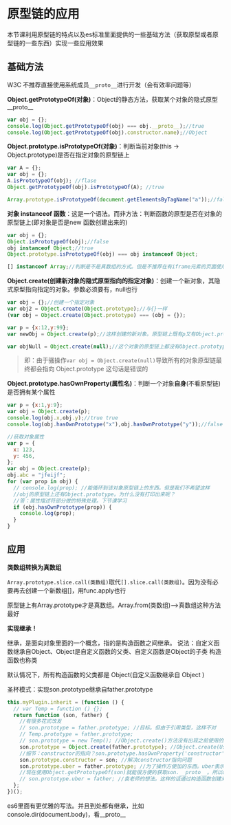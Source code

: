 # 原型链的应用

本节课利用原型链的特点以及es标准里面提供的一些基础方法（获取原型或者原型链的一些东西）实现一些应用效果

## 基础方法

W3C 不推荐直接使用系统成员`__proto__`进行开发（会有效率问题等）

**Object.getPrototypeOf(对象)**：Object的静态方法，获取某个对象的隐式原型__proto__

```js
var obj = {};
console.log(Object.getPrototypeOf(obj) === obj.__proto__);//true
console.log(Object.getPrototypeOf(obj).constructor.name);//Object
```

**Object.prototype.isPrototypeOf(对象)**：判断当前对象(this -> Object.prototype)是否在指定对象的原型链上

```js
var A = {};
var obj = {};
A.isPrototypeOf(obj); //flase
Object.getPrototypeOf(obj).isPrototypeOf(A); //true

Array.prototype.isPrototypeOf(document.getElementsByTagName("a"));//false。之前判断某数组是否为真数组的方法。现在一般用Array.isArray(arr)
```

**对象 instanceof 函数**：这是一个语法。而非方法：判断函数的原型是否在对象的原型链上(即对象是否是new 函数创建出来的)

```js
var obj = {};
Object.isPrototypeOf(obj);//false
obj instanceof Object;//true
Object.prototype.isPrototypeOf(obj) === obj instanceof Object;

[] instanceof Array;//判断是不是真数组的方式。但是不推荐在有iframe元素的页面使用因为跨越页面的话规则不一样。Array.isArray()方法最好
```

**Object.create(创建新对象的隐式原型指向的指定对象)**：创建一个新对象，其隐式原型指向指定的对象。参数必须要有，null也行

```js
var obj = {};//创建一个指定对象
var obj2 = Object.create(Object.prototype);//与{}一样
(var obj = Object.create(Object.prototype) === (obj = {});

var p = {x:12,y:99};
var newObj = Object.create(p);//这样创建的新对象。原型链上既有p又有Object.prototype。影响：newObj.__proto__里面没有constructor了

var objNull = Object.create(null);//这个对象的原型链上都没有Object.prototype
```

> 即：由于骚操作`var obj = Object.create(null)`导致所有的对象原型链最终都会指向 Object.prototype 这句话是错误的

**Object.prototype.hasOwnProperty(属性名)**：判断一个对象**自身**(不看原型链)是否拥有某个属性

```js
var p = {x:1,y:9};
var obj = Object.create(p);
console.log(obj.x,obj.y);//true true
console.log(obj.hasOwnPrototype("x"),obj.hasOwnPrototype("y"));//false false
```

```js
//获取对象属性
var p = {
  x: 123,
  y: 456,
};
var obj = Object.create(p);
obj.abc = "jfeijf";
for (var prop in obj) {
  // console.log(prop); //能循环到该对象原型链上的东西。但是我们不希望这样
  //obj的原型链上还有Object.prototype。为什么没有打印出来呢？
  //答：属性描述符部分做的特殊处理。下节课学习
  if (obj.hasOwnPrototype(prop)) {
    console.log(prop);
  }
}
```

## 应用

**类数组转换为真数组**

`Array.prototype.slice.call(类数组)`取代`[].slice.call(类数组)`。因为没有必要再去创建一个新数组[]，用func.apply也行

原型链上有Array.prototype才是真数组。Array.from(类数组)-->真数组这种方法最好

**实现继承！**

继承，是面向对象里面的一个概念，指的是构造函数之间继承。
    说法：自定义函数继承自Object、Object是自定义函数的父类、自定义函数是Object的子类
    构造函数也称类

默认情况下，所有构造函数的父类都是 Object(自定义函数继承自 Object )

圣杯模式：实现son.prototype继承自father.prototype

```js
this.myPlugin.inherit = (function () {
  // var Temp = function () {};
  return function (son, father) {
    //有很多花式改发
    // son.prototype = father.prototype; //目标。但由于引用类型，这样不对
    // Temp.prototype = father.prototype;
    // son.prototype = new Temp(); //Object.create()方法没有出现之前使用的是这种方法
    son.prototype = Object.create(father.prototype); //Object.create(User.prototype).__proto__ === User.prototype
    //细节：constructor的指向？son.prototype.hasOwnProperty('constructor');false
    son.prototype.constructor = son; //解决constructor指向问题
    son.prototype.uber = father.prototype; //为了操作方便加的东西。uber表示父级的意思，因为super被占用所以不能用。圣杯模式标准方法
    //现在使用Object.getPrototypeOf(son)就能很方便的获取son.__proto__。所以uber可用于低版本的浏览器的兼容写法没大用
    // son.prototype.uber = father; //袁老师的想法。这样的话通过构造函数创建对象可以使用this.uber(参数...)代替User.call(this,参数...)
  };
})();
```

es6里面有更优雅的写法。并且到处都有继承，比如console.dir(document.body)，看__proto__